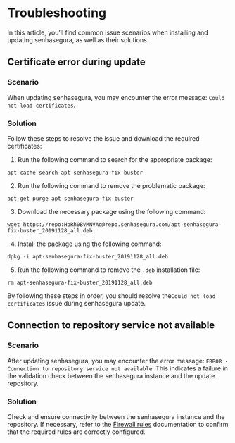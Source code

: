 # Troubleshooting

In this article, you’ll find common issue scenarios when installing and updating senhasegura, as well as their solutions.

## Certificate error during update

### Scenario
When updating senhasegura, you may encounter the error message: `Could not load certificates`.

### Solution

Follow these steps to resolve the issue and download the required certificates:

1. Run the following command to search for the appropriate package:
```Shell
apt-cache search apt-senhasegura-fix-buster

```
2. Run the following command to remove the problematic package:

```Shell
apt-get purge apt-senhasegura-fix-buster

```
3. Download the necessary package using the following command:
```Shell
wget https://repo:HpRh0BVMNVAq@repo.senhasegura.com/apt-senhasegura-fix-buster_20191128_all.deb

```
4. Install the package using the following command:
```Shell
dpkg -i apt-senhasegura-fix-buster_20191128_all.deb

```
5. Run the following command to remove the `.deb` installation file:
```Shell
rm apt-senhasegura-fix-buster_20191128_all.deb

```
By following these steps in order, you should resolve the`Could not load certificates` issue during senhasegura update.

## Connection to repository service not available
### Scenario
After updating senhasegura, you may encounter the error message: `ERROR - Connection to repository service not available`. This indicates a failure in the validation check between the senhasegura instance and the update repository.

### Solution
Check and ensure connectivity between the senhasegura instance and the repository.  If necessary, refer to the [Firewall rules](/v3-32/docs/installation-firewall-requirements) documentation to confirm that the required rules are correctly configured.
